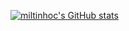 [![miltinhoc's GitHub stats](https://github-readme-stats.vercel.app/api?username=miltinhoc)](https://github.com/miltinhoc/github-readme-stats)
